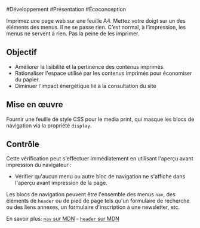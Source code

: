 
#Développement #Présentation #Écoconception

Imprimez une page web sur une feuille A4. Mettez votre doigt sur un des éléments des menus. Il ne se passe rien. C’est normal, à l’impression, les menus ne servent à rien. Pas la peine de les imprimer.

Objectif
--------

*   Améliorer la lisibilité et la pertinence des contenus imprimés.
*   Rationaliser l'espace utilisé par les contenus imprimés pour économiser du papier.
*   Diminuer l'impact énergétique lié à la consultation du site

Mise en œuvre
-------------

Fournir une feuille de style CSS pour le media print, qui masque les blocs de navigation via la propriété `display`.

Contrôle
--------

Cette vérification peut s'effectuer immédiatement en utilisant l'aperçu avant impression du navigateur :

*   Vérifier qu'aucun menu ou autre bloc de navigation ne s'affiche dans l'aperçu avant impression de la page.

Les blocs de navigation peuvent être l'ensemble des menus `nav`, des éléments de `header` ou de pied de page tels qu'un formulaire de recherche ou des liens annexes, un formulaire d'inscription à une newsletter, etc.

En savoir plus: [`nav` sur MDN](https://developer.mozilla.org/fr/docs/Web/HTML/Element/nav) - [`header` sur MDN](https://developer.mozilla.org/fr/docs/Web/HTML/Element/header)
